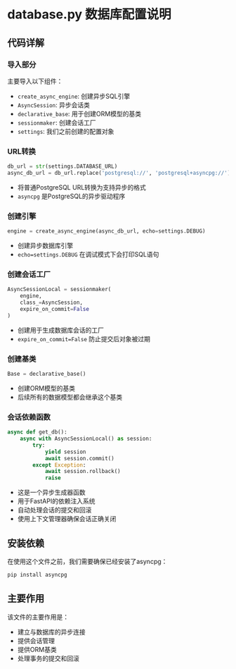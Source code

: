 # database.py 数据库配置说明

## 代码详解

### 导入部分

主要导入以下组件：
- `create_async_engine`: 创建异步SQL引擎
- `AsyncSession`: 异步会话类
- `declarative_base`: 用于创建ORM模型的基类
- `sessionmaker`: 创建会话工厂
- `settings`: 我们之前创建的配置对象

### URL转换
```python
db_url = str(settings.DATABASE_URL)
async_db_url = db_url.replace('postgresql://', 'postgresql+asyncpg://')
```
- 将普通PostgreSQL URL转换为支持异步的格式
- `asyncpg` 是PostgreSQL的异步驱动程序

### 创建引擎
```python
engine = create_async_engine(async_db_url, echo=settings.DEBUG)
```
- 创建异步数据库引擎
- `echo=settings.DEBUG` 在调试模式下会打印SQL语句

### 创建会话工厂
```python
AsyncSessionLocal = sessionmaker(
    engine,
    class_=AsyncSession,
    expire_on_commit=False
)
```
- 创建用于生成数据库会话的工厂
- `expire_on_commit=False` 防止提交后对象被过期

### 创建基类
```python
Base = declarative_base()
```
- 创建ORM模型的基类
- 后续所有的数据模型都会继承这个基类

### 会话依赖函数
```python
async def get_db():
    async with AsyncSessionLocal() as session:
        try:
            yield session
            await session.commit()
        except Exception:
            await session.rollback()
            raise
```
- 这是一个异步生成器函数
- 用于FastAPI的依赖注入系统
- 自动处理会话的提交和回滚
- 使用上下文管理器确保会话正确关闭

## 安装依赖

在使用这个文件之前，我们需要确保已经安装了asyncpg：
```bash
pip install asyncpg
```

## 主要作用

该文件的主要作用是：
- 建立与数据库的异步连接
- 提供会话管理
- 提供ORM基类
- 处理事务的提交和回滚 